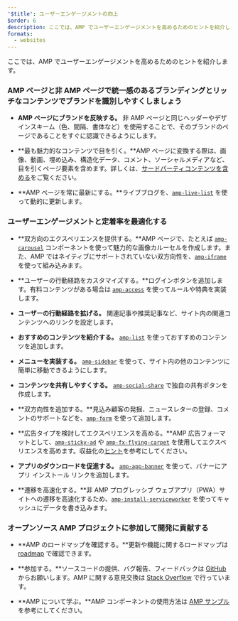 ```yaml
---
'$title': ユーザーエンゲージメントの向上
$order: 6
description: ここでは、AMP でユーザーエンゲージメントを高めるためのヒントを紹介します。AMP ページと非 AMP ページで統一感のあるブランディングとリッチなコンテンツでブランドを識別しやすくしましょう
formats:
  - websites
---
```


ここでは、AMP でユーザーエンゲージメントを高めるためのヒントを紹介します。

### AMP ページと非 AMP ページで統一感のあるブランディングとリッチなコンテンツでブランドを識別しやすくしましょう

- **AMP ページにブランドを反映する。** 非 AMP ページと同じヘッダーやデザインスキーム（色、間隔、書体など）を使用することで、そのブランドのページであることをすぐに認識できるようにします。

- **最も魅力的なコンテンツで目を引く。**AMP ページに変換する際は、画像、動画、埋め込み、構造化データ、コメント、ソーシャルメディアなど、目を引くページ要素を含めます。詳しくは、[サードパーティコンテンツを含める](../../../documentation/guides-and-tutorials/develop/media_iframes_3p/third_party_components.md)をご覧ください。

- **AMP ページを常に最新にする。**ライブブログを、[`amp-live-list`](../../../documentation/components/reference/amp-live-list.md) を使って動的に更新します。

### ユーザーエンゲージメントと定着率を最適化する

- **双方向のエクスペリエンスを提供する。**AMP ページで、たとえば [`amp-carousel`](../../../documentation/components/reference/amp-carousel.md) コンポーネントを使って魅力的な画像カルーセルを作成します。また、AMP ではネイティブにサポートされていない双方向性を、[`amp-iframe`](../../../documentation/components/reference/amp-iframe.md) を使って組み込みます。

- **ユーザーの行動経路をカスタマイズする。**ログインボタンを追加します。有料コンテンツがある場合は [`amp-access`](../../../documentation/components/reference/amp-access.md) を使ってルールや特典を実装します。

- **ユーザーの行動経路を拡げる。** 関連記事や推奨記事など、サイト内の関連コンテンツへのリンクを設定します。

- **おすすめのコンテンツを紹介する。** [`amp-list`](../../../documentation/components/reference/amp-list.md) を使っておすすめのコンテンツを追加します。

- **メニューを実装する。** [`amp-sidebar`](../../../documentation/components/reference/amp-sidebar.md) を使って、サイト内の他のコンテンツに簡単に移動できるようにします。

- **コンテンツを共有しやすくする。** [`amp-social-share`](../../../documentation/components/reference/amp-social-share.md) で独自の共有ボタンを作成します。

- **双方向性を追加する。**見込み顧客の発掘、ニュースレターの登録、コメントのサポートなどを、[`amp-form`](../../../documentation/components/reference/amp-form.md) を使って追加します。

- **広告タイプを検討してエクスペリエンスを高める。**AMP 広告フォーマットとして、[`amp-sticky-ad`](../../../documentation/components/reference/amp-sticky-ad.md) や [`amp-fx-flying-carpet`](../../../documentation/components/reference/amp-fx-flying-carpet.md) を使用してエクスペリエンスを高めます。収益化の[ヒント](../../../documentation/guides-and-tutorials/develop/monetization/index.md)を参考にしてください。

- **アプリのダウンロードを促進する。** [`amp-app-banner`](../../../documentation/components/reference/amp-app-banner.md) を使って、バナーにアプリ インストール リンクを追加します。

- **遷移を高速化する。**非 AMP プログレッシブ ウェブアプリ（PWA）サイトへの遷移を高速化するため、[`amp-install-serviceworker`](../../../documentation/components/reference/amp-install-serviceworker.md) を使ってキャッシュにデータを書き込みます。

### オープンソース AMP プロジェクトに参加して開発に貢献する

- **AMP のロードマップを確認する。**更新や機能に関するロードマップは [roadmap](../../../community/roadmap.html) で確認できます。

- **参加する。**ソースコードの提供、バグ報告、フィードバックは [GitHub](https://github.com/ampproject/amphtml/blob/main/docs/contributing.md) からお願いします。AMP に関する意見交換は [Stack Overflow](https://stackoverflow.com/questions/tagged/amp-html) で行っています。

- **AMP について学ぶ。**AMP コンポーネントの使用方法は [AMP サンプル](../../../documentation/examples/index.html)を参考にしてください。
